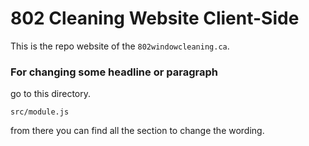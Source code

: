 # 802 Cleaning Website Client-Side

This is the repo website of the `802windowcleaning.ca`. 

### For changing some headline or paragraph

go to this directory.
```
src/module.js
```
from there you can find all the section to change the wording.